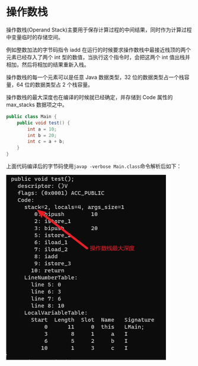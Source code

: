 # 操作数栈

操作数栈(Operand Stack)主要用于保存计算过程的中间结果，同时作为计算过程中变量临时的存储空间。

例如整数加法的字节码指令 iadd 在运行的时候要求操作数栈中最接近栈顶的两个元素已经存入了两个 int 型的数值，当执行这个指令时，会把这两个 int 值出栈并相加，然后将相加的结果重新入栈。

操作数栈的每一个元素可以是任意 Java 数据类型，32 位的数据类型占一个栈容量，64 位的数据类型占 2 个栈容量。

操作数栈的最大深度也在编译的时候就已经确定，并存储到 Code 属性的 max_stacks 数据项之中。

```java
public class Main {
    public void test() {
        int a = 10;
        int b = 20;
        int c = a + b;
    }
}
```

上面代码编译后的字节码使用`javap -verbose Main.class`命令解析后如下：

![](../../img/stack0.png)
